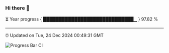 ### Hi there 👋

⏳ Year progress { █████████████████████████████▁ } 97.82 %

---

⏰ Updated on Tue, 24 Dec 2024 00:49:31 GMT

![Progress Bar CI](https://github.com/Shyam-Makwana/GitHub-Actions-Demo/workflows/Progress%20Bar%20CI/badge.svg)
